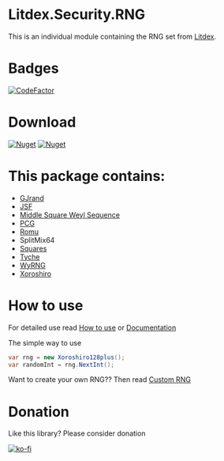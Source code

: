 # Litdex.Security.RNG

This is an individual module containing the RNG set from
[Litdex](https://github.com/Shiroechi/Litdex).

# Badges
[![CodeFactor](https://www.codefactor.io/repository/github/shiroechi/litdex.security.rng/badge)](https://www.codefactor.io/repository/github/shiroechi/litdex.security.rng)

# Download

[![Nuget](https://img.shields.io/nuget/v/litdex?label=Litdex)](https://www.nuget.org/packages/Litdex/)
[![Nuget](https://img.shields.io/nuget/v/Litdex.Security.RNG?label=Litdex.Security.RNG)](https://www.nuget.org/packages/Litdex.Security.RNG)

# This package contains:

- [GJrand](http://gjrand.sourceforge.net/)
- [JSF](http://burtleburtle.net/bob/rand/smallprng.html)
- [Middle Square Weyl Sequence](https://en.wikipedia.org/wiki/Middle-square_method)
- [PCG](https://en.wikipedia.org/wiki/Permuted_congruential_generator)
- [Romu](http://romu-random.org/)
- SplitMix64
- [Squares](<https://en.wikipedia.org/wiki/Counter-based_random_number_generator_(CBRNG)#Squares_RNG>)
- [Tyche](https://www.researchgate.net/publication/233997772_Fast_and_Small_Nonlinear_Pseudorandom_Number_Generators_for_Computer_Simulation)
- [WyRNG](https://github.com/wangyi-fudan/wyhash)
- [Xoroshiro](http://prng.di.unimi.it/)

# How to use

For detailed use read [How to use](https://github.com/Shiroechi/Litdex.Security.RNG/wiki/How-to-use)
or [Documentation](https://github.com/Shiroechi/Litdex.Security.RNG/wiki/Documentation)

The simple way to use

```C#
var rng = new Xoroshiro128plus();
var randomInt = rng.NextInt();
```

Want to create your own RNG?? Then read [Custom RNG](https://github.com/Shiroechi/Litdex.Security.RNG/wiki/Custom-RNG)

# Donation

Like this library? Please consider donation

[![ko-fi](https://www.ko-fi.com/img/githubbutton_sm.svg)](https://ko-fi.com/X8X81SP2L)
